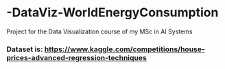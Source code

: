 # -DataViz-WorldEnergyConsumption
Project for the Data Visualization course of my MSc in AI Systems

### Dataset is: https://www.kaggle.com/competitions/house-prices-advanced-regression-techniques
